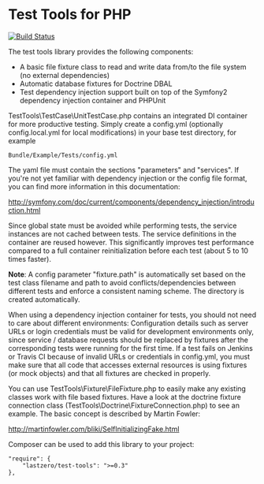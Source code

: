 Test Tools for PHP
==================

[![Build Status](https://travis-ci.org/lastzero/test-tools.png?branch=master)](https://travis-ci.org/lastzero/test-tools)

The test tools library provides the following components:

* A basic file fixture class to read and write data from/to the file system (no external dependencies)
* Automatic database fixtures for Doctrine DBAL
* Test dependency injection support built on top of the Symfony2 dependency injection container and PHPUnit

TestTools\TestCase\UnitTestCase.php contains an integrated DI container for more productive testing.
Simply create a config.yml (optionally config.local.yml for local modifications) in your base test directory,
for example

    Bundle/Example/Tests/config.yml
    
The yaml file must contain the sections "parameters" and "services". If you're not yet familiar with
dependency injection or the config file format, you can find more information in this documentation:

http://symfony.com/doc/current/components/dependency_injection/introduction.html

Since global state must be avoided while performing tests, the service instances are not 
cached between tests. The service definitions in the container are reused however. This significantly
improves test performance compared to a full container reinitialization before each test (about 5 to 10 times faster).

**Note**: A config parameter "fixture.path" is automatically set based on the test class filename and path 
to avoid conflicts/dependencies between different tests and enforce a consistent naming scheme.
The directory is created automatically.

When using a dependency injection container for tests, you should not need to care about different environments:
Configuration details such as server URLs or login credentials must be valid for development 
environments only, since service / database requests should be replaced by fixtures after the 
corresponding tests were running for the first time. If a test fails on Jenkins or Travis CI
because of invalid URLs or credentials in config.yml, you must make sure that all code that 
accesses external resources is using fixtures (or mock objects) and that all fixtures are checked in properly.
 
You can use TestTools\Fixture\FileFixture.php to easily make any existing classes work with file based fixtures.
Have a look at the doctrine fixture connection class (TestTools\Doctrine\FixtureConnection.php) to see an example.
The basic concept is described by Martin Fowler:
    
http://martinfowler.com/bliki/SelfInitializingFake.html

Composer can be used to add this library to your project:

    "require": {
        "lastzero/test-tools": ">=0.3"
    },

